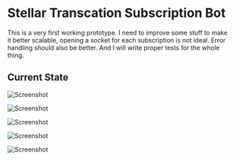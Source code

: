# Stellar Transcation Subscription Bot

This is a very first working prototype. I need to improve some stuff
to make it better scalable, opening a socket for each subscription
is not ideal. Error handling should also be better.
And I will write proper tests for the whole thing.

## Current State

![Screenshot](https://github.com/cmichi/stellar-slack-subscriptions/raw/master/images/1.png)

![Screenshot](https://github.com/cmichi/stellar-slack-subscriptions/raw/master/images/2.png)

![Screenshot](https://github.com/cmichi/stellar-slack-subscriptions/raw/master/images/3.png)

![Screenshot](https://github.com/cmichi/stellar-slack-subscriptions/raw/master/images/4.png)

![Screenshot](https://github.com/cmichi/stellar-slack-subscriptions/raw/master/images/5.png)
